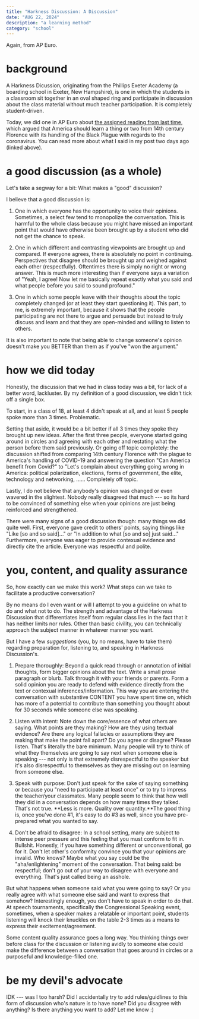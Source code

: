 ```yaml
---
title: "Harkness Discussion: A Discussion"
date: "AUG 22, 2024" 
description: "a learning method"
category: "school"
---
```


Again, from AP Euro.

# background

A Harkness Dicussion, originating from the Phillips Exeter Academy (a boarding school in Exeter, New Hampshire), is one in which the students in a classroom sit together in an oval shaped ring and participate in discussion about the class material without much teacher participation. It is completely student-driven.

Today, we did one in AP Euro about [the assigned reading from last time](https://demiz.vercel.app/thoughts/blackdeath-covid), which argued that America should learn a thing or two from 14th century Florence with its handling of the Black Plague with regards to the coronavirus. You can read more about what I said in my post two days ago (linked above).

# a good discussion (as a whole)

Let's take a segway for a bit: What makes a "good" discussion?

I believe that a good discussion is:

1) One in which everyone has the opportunity to voice their opinions. Sometimes, a select few tend to monopolize the conversation. This is harmful to the whole class because you might have missed an important point that would have otherwise been brought up by a student who did not get the chance to speak.

2) One in which different and contrasting viewpoints are brought up and compared. If everyone agrees, there is absolutely no point in continuing. Perspectives that disagree should be brought up and weighed against each other (respectfully). Oftentimes there is simply no right or wrong answer. This is much more interesting than if everyone says a variation of "Yeah, I agree! Now let me basically repeat exactly what you said and what people before you said to sound profound."

3) One in which some people leave with their thoughts about the topic completely changed (or at least they start questioning it). This part, to me, is extremely important, because it shows that the people participating are not there to argue and persuade but instead to truly discuss and learn and that they are open-minded and willing to listen to others. 

It is also important to note that being able to change someone's opinion doesn't make you BETTER than them as if you've "won the argument."

# how we did today

Honestly, the discussion that we had in class today was a bit, for lack of a better word, lackluster. By my definition of a good discussion, we didn't tick off a single box.

To start, in a class of 18, at least 4 didn't speak at all, and at least 5 people spoke more than 3 times. Problematic.

Setting that aside, it would be a bit better if all 3 times they spoke they brought up new ideas. After the first three people, everyone started going around in circles and agreeing with each other and restating what the person before them said previously. Or going off topic completely: the discussion shifted from comparing 14th century Florence with the plague to America's handling of COVID-19 and answering the question "Can America benefit from Covid?" to "Let's complain about everything going wrong in America: political polarization, elections, forms of government, the elite, technology and networking, ...... Completely off topic.

Lastly, I do not believe that anybody's opinion was changed or even wavered in the slightest. Nobody really disagreed that much --- so its hard to be convinced of something else when your opinions are just being reinforced and strengthened.

There were many signs of a good discussion though: many things we did quite well. First, everyone gave credit to others' points, saying things like "Like [so and so said]..." or "In addition to what [so and so] just said..." Furthermore, everyone was eager to provide contexual evidence and directly cite the article. Everyone was respectful and polite.

# you, content, and quality assurance

So, how exactly can we make this work? What steps can we take to facilitate a productive conversation? 

By no means do I even want or will I attempt to you a guideline on what to do and what not to do. The strength and advantage of the Harkness Discussion that differentiates itself from regular class lies in the fact that it has neither limits nor rules. Other than basic civility, you can technically approach the subject manner in whatever manner you want.

But I have a few *suggestions* (you, by no means, have to take them) regarding preparation for, listening to, and speaking in Harkness Discussion's.

1) Prepare thoroughly: Beyond a quick read through or annotation of initial thoughts, form bigger opinions about the text. Write a small prose paragraph or blurb. Talk through it with your friends or parents. Form a solid opinion you are ready to defend with evidence directly from the text or contexual inferences/information. This way you are entering the conversation with substantive CONTENT you have spent time on, which has more of a potential to contribute than something you thought about for 30 seconds while someone else was speaking.

2) Listen with intent: Note down the core/essence of what others are saying. What points are they making? How are they using textual evidence? Are there any logical fallacies or assumptions they are making that make the point fall apart? Do you agree or disagree? Please listen. That's literally the bare minimum. Many people will try to think of what they themselves are going to say next when someone else is speaking --- not only is that extremely disrespectful to the speaker but it's also disrespectful to themselves as they are missing out on learning from someone else.

3) Speak with purpose: Don't just speak for the sake of saying something or because you "need to participate at least once" or to try to impress the teacher/your classmates. Many people seem to think that how well they did in a conversation depends on how many times they talked. That's not true. **Less is more. Quality over quantity.**The good thing is, once you've done #1, it's easy to do #3 as well, since you have pre-prepared what you wanted to say.

4) Don't be afraid to disagree: In a school setting, many are subject to intense peer pressure and this feeling that you must conform to fit in. Bullshit. Honestly, if you have something different or unconventional, go for it. Don't let other's conformity convince you that your opinions are invalid. Who knows? Maybe what you say could be the "aha/enlightening" moment of the conversation. That being said: be respectful; don't go out of your way to disagree with everyone and everything. That's just called being an asshole.

But what happens when someone said what you were going to say? Or you really agree with what someone else said and want to express that somehow? Interestingly enough, you don't have to speak in order to do that. At speech tournaments, specifically the Congressional Speaking event, sometimes, when a speaker makes a relatable or important point, students listening will knock their knuckles on the table 2-3 times as a means to express their excitement/agreement.

Some content quality assurance goes a long way. You thinking things over before class for the discussion or listening avidly to someone else could make the difference between a conversation that goes around in circles or a purposeful and knowledge-filled one.

# be my devil's advocate

IDK --- was I too harsh? Did I accidentally try to add rules/guidlines to this form of discussion who's nature is to have none? Did you disagree with anything? Is there anything you want to add? Let me know :)
